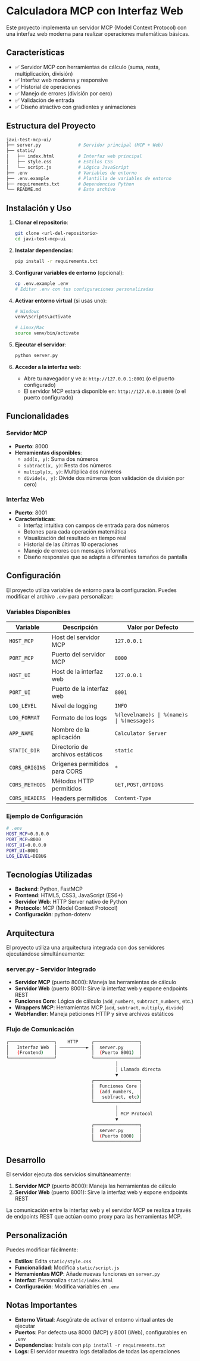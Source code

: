 # Calculadora MCP con Interfaz Web

Este proyecto implementa un servidor MCP (Model Context Protocol) con una interfaz web moderna para realizar operaciones matemáticas básicas.

## Características

- ✅ Servidor MCP con herramientas de cálculo (suma, resta, multiplicación, división)
- ✅ Interfaz web moderna y responsive
- ✅ Historial de operaciones
- ✅ Manejo de errores (división por cero)
- ✅ Validación de entrada
- ✅ Diseño atractivo con gradientes y animaciones

## Estructura del Proyecto

```bash
javi-test-mcp-ui/
├── server.py              # Servidor principal (MCP + Web)
├── static/
│   ├── index.html         # Interfaz web principal
│   ├── style.css          # Estilos CSS
│   └── script.js          # Lógica JavaScript
├── .env                   # Variables de entorno
├── .env.example           # Plantilla de variables de entorno
├── requirements.txt       # Dependencias Python
└── README.md              # Este archivo
```

## Instalación y Uso

1. **Clonar el repositorio**:

   ```bash
   git clone <url-del-repositorio>
   cd javi-test-mcp-ui
   ```

2. **Instalar dependencias**:

   ```bash
   pip install -r requirements.txt
   ```

3. **Configurar variables de entorno** (opcional):

   ```bash
   cp .env.example .env
   # Editar .env con tus configuraciones personalizadas
   ```

4. **Activar entorno virtual** (si usas uno):

   ```bash
   # Windows
   venv\Scripts\activate
   
   # Linux/Mac
   source venv/bin/activate
   ```

5. **Ejecutar el servidor**:

   ```bash
   python server.py
   ```

6. **Acceder a la interfaz web**:
   - Abre tu navegador y ve a: `http://127.0.0.1:8001` (o el puerto configurado)
   - El servidor MCP estará disponible en: `http://127.0.0.1:8000` (o el puerto configurado)

## Funcionalidades

### Servidor MCP

- **Puerto**: 8000
- **Herramientas disponibles**:
  - `add(x, y)`: Suma dos números
  - `subtract(x, y)`: Resta dos números
  - `multiply(x, y)`: Multiplica dos números
  - `divide(x, y)`: Divide dos números (con validación de división por cero)

### Interfaz Web

- **Puerto**: 8001
- **Características**:
  - Interfaz intuitiva con campos de entrada para dos números
  - Botones para cada operación matemática
  - Visualización del resultado en tiempo real
  - Historial de las últimas 10 operaciones
  - Manejo de errores con mensajes informativos
  - Diseño responsive que se adapta a diferentes tamaños de pantalla

## Configuración

El proyecto utiliza variables de entorno para la configuración. Puedes modificar el archivo `.env` para personalizar:

### Variables Disponibles

| Variable | Descripción | Valor por Defecto |
|----------|-------------|-------------------|
| `HOST_MCP` | Host del servidor MCP | `127.0.0.1` |
| `PORT_MCP` | Puerto del servidor MCP | `8000` |
| `HOST_UI` | Host de la interfaz web | `127.0.0.1` |
| `PORT_UI` | Puerto de la interfaz web | `8001` |
| `LOG_LEVEL` | Nivel de logging | `INFO` |
| `LOG_FORMAT` | Formato de los logs | `%(levelname)s \| %(name)s \| %(message)s` |
| `APP_NAME` | Nombre de la aplicación | `Calculator Server` |
| `STATIC_DIR` | Directorio de archivos estáticos | `static` |
| `CORS_ORIGINS` | Orígenes permitidos para CORS | `*` |
| `CORS_METHODS` | Métodos HTTP permitidos | `GET,POST,OPTIONS` |
| `CORS_HEADERS` | Headers permitidos | `Content-Type` |

### Ejemplo de Configuración

```bash
# .env
HOST_MCP=0.0.0.0
PORT_MCP=8000
HOST_UI=0.0.0.0
PORT_UI=8001
LOG_LEVEL=DEBUG
```

## Tecnologías Utilizadas

- **Backend**: Python, FastMCP
- **Frontend**: HTML5, CSS3, JavaScript (ES6+)
- **Servidor Web**: HTTP Server nativo de Python
- **Protocolo**: MCP (Model Context Protocol)
- **Configuración**: python-dotenv

## Arquitectura

El proyecto utiliza una arquitectura integrada con dos servidores ejecutándose simultáneamente:

### **server.py** - Servidor Integrado

- **Servidor MCP** (puerto 8000): Maneja las herramientas de cálculo
- **Servidor Web** (puerto 8001): Sirve la interfaz web y expone endpoints REST
- **Funciones Core**: Lógica de cálculo (`add_numbers`, `subtract_numbers`, etc.)
- **Wrappers MCP**: Herramientas MCP (`add`, `subtract`, `multiply`, `divide`)
- **WebHandler**: Maneja peticiones HTTP y sirve archivos estáticos

### Flujo de Comunicación

```bash
┌─────────────────┐    HTTP     ┌─────────────────┐
│   Interfaz Web  │ ──────────► │  server.py      │
│   (Frontend)    │             │  (Puerto 8001)  │
└─────────────────┘             └─────────────────┘
                                         │
                                         │ Llamada directa
                                         ▼
                                ┌─────────────────┐
                                │  Funciones Core │
                                │  (add_numbers,  │
                                │   subtract, etc)│
                                └─────────────────┘
                                         │
                                         │ MCP Protocol
                                         ▼
                                ┌─────────────────┐
                                │  server.py      │
                                │  (Puerto 8000)  │
                                └─────────────────┘
```

## Desarrollo

El servidor ejecuta dos servicios simultáneamente:

1. **Servidor MCP** (puerto 8000): Maneja las herramientas de cálculo
2. **Servidor Web** (puerto 8001): Sirve la interfaz web y expone endpoints REST

La comunicación entre la interfaz web y el servidor MCP se realiza a través de endpoints REST que actúan como proxy para las herramientas MCP.

## Personalización

Puedes modificar fácilmente:

- **Estilos**: Edita `static/style.css`
- **Funcionalidad**: Modifica `static/script.js`
- **Herramientas MCP**: Añade nuevas funciones en `server.py`
- **Interfaz**: Personaliza `static/index.html`
- **Configuración**: Modifica variables en `.env`

## Notas Importantes

- **Entorno Virtual**: Asegúrate de activar el entorno virtual antes de ejecutar
- **Puertos**: Por defecto usa 8000 (MCP) y 8001 (Web), configurables en `.env`
- **Dependencias**: Instala con `pip install -r requirements.txt`
- **Logs**: El servidor muestra logs detallados de todas las operaciones
